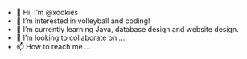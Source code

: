 - 👋 Hi, I’m @xookies
- 👀 I’m interested in volleyball and coding!
- 🌱 I’m currently learning Java, database design and website design.
- 💞️ I’m looking to collaborate on ...
- 📫 How to reach me ...

<!---
xookies/xookies is a ✨ special ✨ repository because its `README.md` (this file) appears on your GitHub profile.
You can click the Preview link to take a look at your changes.
--->
